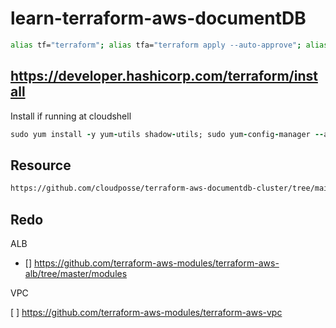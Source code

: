 # learn-terraform-aws-documentDB
```bash
alias tf="terraform"; alias tfa="terraform apply --auto-approve"; alias tfd="terraform destroy --auto-approve"; alias tfm="terraform init; terraform fmt; terraform validate; terraform plan"
```
## https://developer.hashicorp.com/terraform/install
Install if running at cloudshell
```ruby
sudo yum install -y yum-utils shadow-utils; sudo yum-config-manager --add-repo https://rpm.releases.hashicorp.com/AmazonLinux/hashicorp.repo; sudo yum -y install terraform; terraform init
```
## Resource
```bash
https://github.com/cloudposse/terraform-aws-documentdb-cluster/tree/main
```
## Redo
ALB
- [] https://github.com/terraform-aws-modules/terraform-aws-alb/tree/master/modules

VPC

[ ] https://github.com/terraform-aws-modules/terraform-aws-vpc

